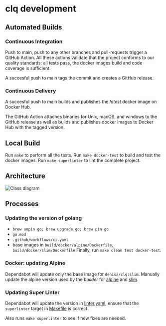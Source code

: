 # clq development

## Automated Builds

### Continuous Integration

Push to main, push to any other branches and pull-requests trigger a GitHub Action.
All these actions validate that the project conforms to our
quality standards: all tests pass, the docker images build and code coverage is sufficient.

A succesful push to main tags the commit and creates a GitHub release.

### Continuous Delivery

A succesful push to main builds and publishes the *latest* docker image on Docker Hub.

The GitHub Action attaches binaries for Unix, macOS, and windows to the GitHub release
as well as builds and publishes docker images to Docker Hub with the tagged version.

## Local Build

Run `make` to perform all the tests.
Run `make docker-test` to build and test the docker images.
Run `make superlinter` to lint the complete project.

## Architecture

![Class diagram](https://denisa.github.io/clq/class_diagram.png)

## Processes

### Updating the version of golang

- `brew unpin go; brew upgrade go; brew pin go`
- `go.mod`
- `.github/workflows/ci.yaml`
- base images in `build/docker/alpine/Dockerfile`,  `build/docker/slim/Dockerfile`
Finally, run `make clean test docker-test`.

### Docker: updating Alpine

Dependabot will update only the base image for `denisa/clq:slim`.
Manually update the alpine version used by the *builder* for [alpine](build/docker/alpine/Dockerfile)
and [slim](build/docker/slim/Dockerfile).

### Updating Super Linter

Dependabot will update the version in [linter.yaml](.github/workflows/linter.yaml), ensure that the
`superlinter` target in [Makefile](Makefile) is correct.

Also runs `make superlinter` to see if new fixes are needed.
